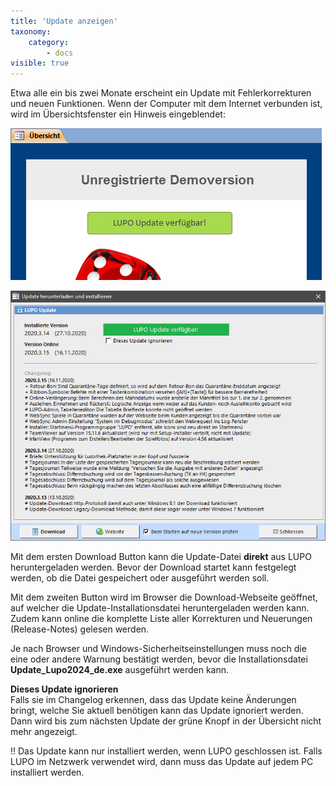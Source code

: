 ```yaml
---
title: 'Update anzeigen'
taxonomy:
    category:
        - docs
visible: true
---
```


Etwa alle ein bis zwei Monate erscheint ein Update mit Fehlerkorrekturen und neuen Funktionen. Wenn der Computer mit dem Internet verbunden ist, wird im Übersichtsfenster ein Hinweis eingeblendet:

![Image](../../images/update-available.png)

![Image](../../images/update-download.png)

Mit dem ersten <span class="btn-lupo">Download</span> Button kann die Update-Datei **direkt** aus LUPO heruntergeladen werden. Bevor der Download startet kann festgelegt werden, ob die Datei gespeichert oder ausgeführt werden soll.

Mit dem zweiten Button wird im Browser die Download-<span class="btn-lupo">Webseite</span> geöffnet, auf welcher die Update-Installationsdatei heruntergeladen werden kann. Zudem kann online die komplette Liste aller Korrekturen und Neuerungen (Release-Notes) gelesen werden.
    
Je nach Browser und Windows-Sicherheitseinstellungen muss noch die eine oder andere Warnung bestätigt werden, bevor die Installationsdatei **Update_Lupo2024_de.exe** ausgeführt werden kann.

**Dieses Update ignorieren**   
Falls sie im Changelog erkennen, dass das Update keine Änderungen bringt, welche Sie aktuell benötigen kann das Update ignoriert werden. Dann wird bis zum nächsten Update der grüne Knopf in der Übersicht nicht mehr angezeigt. 

!! Das Update kann nur installiert werden, wenn LUPO geschlossen ist. Falls LUPO im Netzwerk verwendet wird, dann muss das Update auf jedem PC installiert werden.
